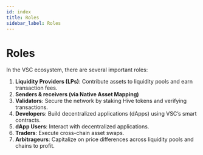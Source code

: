 ```yaml
---
id: index
title: Roles 
sidebar_label: Roles
---
```


# Roles

In the VSC ecosystem, there are several important roles:

1. **Liquidity Providers (LPs)**: Contribute assets to liquidity pools and earn transaction fees.
2. **Senders & receivers (via Native Asset Mapping)**
3. **Validators**: Secure the network by staking Hive tokens and verifying transactions.
4. **Developers**: Build decentralized applications (dApps) using VSC’s smart contracts.
5. **dApp Users**: Interact with decentralized applications.
6. **Traders**: Execute cross-chain asset swaps.
7. **Arbitrageurs**: Capitalize on price differences across liquidity pools and chains to profit.

